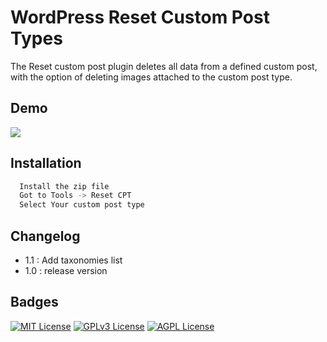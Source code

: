 
# WordPress Reset Custom Post Types

The Reset custom post plugin deletes all data from a defined custom post, with the option of deleting images attached to the custom post type.



## Demo

![](https://shop.bettoumi.Fr/Reset-CPT-WordPress.gif)

## Installation

```bash
  Install the zip file
  Got to Tools -> Reset CPT
  Select Your custom post type
```

## Changelog
- 1.1 : Add taxonomies list
- 1.0 : release version
    
## Badges

[![MIT License](https://img.shields.io/badge/License-MIT-green.svg)](https://choosealicense.com/licenses/mit/)
[![GPLv3 License](https://img.shields.io/badge/License-GPL%20v3-yellow.svg)](https://opensource.org/licenses/)
[![AGPL License](https://img.shields.io/badge/license-AGPL-blue.svg)](http://www.gnu.org/licenses/agpl-3.0)

